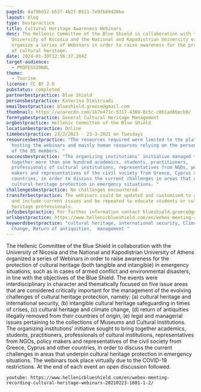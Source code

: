 ```yaml
---
pageId: 8a79bd52-b537-4b2f-8511-7e9fbb9430ba
layout: blog
type: bestpractice
title: Cultural Heritage Awareness Webinars
desc: The Hellenic Committee of the Blue Shield in collaboration with the
  University of Nicosia and the National and Kapodistrian University of Athens
  organize a series of Webinars in order to raise awareness for the protection
  of cultural heritage.
date: 2024-01-30T12:56:37.284Z
target-audience:
  - PROFESSIONAL
theme:
  - Tourism
license: CC BY 2.0
pubstatus: completed
partnerbestpractice: Blue Shield
personsbestpractice: Katerina Dimitriadi
emailbestpractice: blueshield.greece@gmail.com
thumbnail: https://ucarecdn.com/1b7e471c-5317-4369-8c5c-c861ad86ecb8/
formtypbestpractice: General Cultural Heritage Management
orgbestpractice: Hellenic Committee of the Blue Shield
locationbestpractice: Online
timebestpractice: 23/2/2021 - 23-3-2021 on Tuesdays
resourcesbestpractice: "The resources required were limited to the platform
  hosting the webinars and mainly human resources relying on the personal effort
  of the BS members. "
successbestpractice: "The organizing institutions’ initiative managed to bring
  together more than one hundred academics, students, practitioners,
  professionals of cultural institutions, representatives from NGOs, policy
  makers and representatives of the civil society from Greece, Cyprus and other
  countries, in order to discuss the current challenges in areas that underpin
  cultural heritage protection in emergency situations. "
challengesbestpractice: No challenges encountered
transferbestpractice: The webinars could be updated and customised to address
  and include current issues and be repeated to educate students or cultural
  heritage professionals.
infosbestpractice: For further information contact blueshield.greece@gmail.com
urlsbestpractice: https://www.hellenicblueshield.com/en/webex-meeting-recording-cultural-heritage-webinars-20210223-1601-1-2/
keywordsbestpractice: "cultural heritage, international security, Climate
  Change, Return of antiquities,  management "
---
```

The Hellenic Committee of the Blue Shield in collaboration with the University of Nicosia and the National and Kapodistrian University of Athens organized a series of Webinars in order to raise awareness for the protection of cultural heritage (both tangible and intangible) in emergency situations, such as in cases of armed conflict and environmental disasters, in line with the objectives of the Blue Shield.
The events were interdisciplinary in character and thematically focused on five issue areas that are considered critically important for the management of the evolving challenges of cultural heritage protection, namely:
(a) cultural heritage and international security,
(b) intangible cultural heritage safeguarding in times of crises,
(c) cultural heritage and climate change,
(d) return of antiquities illegally removed from their countries of origin,
(e) legal and managerial issues pertaining to the collections of Museums and Cultural Institutions.
The organizing institutions’ initiative sought to bring together academics, students, practitioners, professionals of cultural institutions, representatives from NGOs, policy makers and representatives of the civil society from Greece, Cyprus and other countries, in order to discuss the current challenges in areas that underpin cultural heritage protection in emergency situations. The webinars took place virtually due to the COVID-19 restrictions. At the end of each event an open discussion followed. 

`youtube: https://www.hellenicblueshield.com/en/webex-meeting-recording-cultural-heritage-webinars-20210223-1601-1-2/`